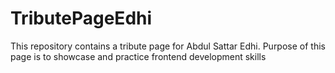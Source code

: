 # TributePageEdhi
This repository contains a tribute page for Abdul Sattar Edhi. 
Purpose of this page is to showcase and practice frontend development skills
